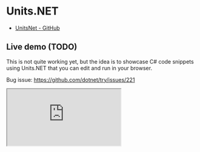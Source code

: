 # Units.NET
- [UnitsNet - GitHub](https://github.com/angularsen/unitsnet)

## Live demo (TODO)
This is not quite working yet, but the idea is to showcase C# code snippets using Units.NET that you can edit and run in your browser. 

Bug issue: https://github.com/dotnet/try/issues/221

<!--iframe src="https://try.dot.net/?fromGist=df44833326fcc575e8169fccb9d41fc7" -->
<iframe src="https://try.dot.net/v2/editor?hostOrigin=https:%2F%2Fnodatime.org&waitForConfiguration=true">
</iframe>
